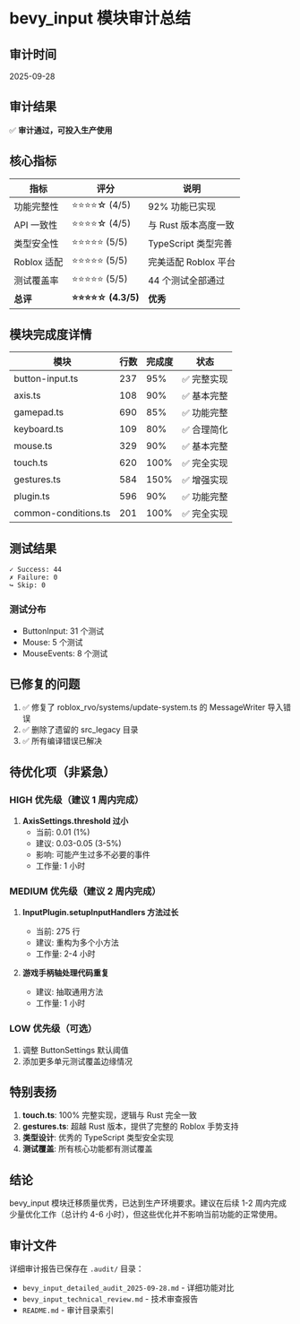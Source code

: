 # bevy_input 模块审计总结

## 审计时间
2025-09-28

## 审计结果
✅ **审计通过，可投入生产使用**

## 核心指标

| 指标 | 评分 | 说明 |
|------|------|------|
| 功能完整性 | ⭐⭐⭐⭐☆ (4/5) | 92% 功能已实现 |
| API 一致性 | ⭐⭐⭐⭐☆ (4/5) | 与 Rust 版本高度一致 |
| 类型安全性 | ⭐⭐⭐⭐⭐ (5/5) | TypeScript 类型完善 |
| Roblox 适配 | ⭐⭐⭐⭐⭐ (5/5) | 完美适配 Roblox 平台 |
| 测试覆盖率 | ⭐⭐⭐⭐⭐ (5/5) | 44 个测试全部通过 |
| **总评** | **⭐⭐⭐⭐☆ (4.3/5)** | **优秀** |

## 模块完成度详情

| 模块 | 行数 | 完成度 | 状态 |
|------|------|--------|------|
| button-input.ts | 237 | 95% | ✅ 完整实现 |
| axis.ts | 108 | 90% | ✅ 基本完整 |
| gamepad.ts | 690 | 85% | ✅ 功能完整 |
| keyboard.ts | 109 | 80% | ✅ 合理简化 |
| mouse.ts | 329 | 90% | ✅ 基本完整 |
| touch.ts | 620 | 100% | ✅ 完全实现 |
| gestures.ts | 584 | 150% | ✅ 增强实现 |
| plugin.ts | 596 | 90% | ✅ 功能完整 |
| common-conditions.ts | 201 | 100% | ✅ 完全实现 |

## 测试结果
```
✓ Success: 44
✗ Failure: 0
↪ Skip: 0
```

### 测试分布
- ButtonInput: 31 个测试
- Mouse: 5 个测试
- MouseEvents: 8 个测试

## 已修复的问题
1. ✅ 修复了 roblox_rvo/systems/update-system.ts 的 MessageWriter 导入错误
2. ✅ 删除了遗留的 src_legacy 目录
3. ✅ 所有编译错误已解决

## 待优化项（非紧急）

### HIGH 优先级（建议 1 周内完成）
1. **AxisSettings.threshold 过小**
   - 当前: 0.01 (1%)
   - 建议: 0.03-0.05 (3-5%)
   - 影响: 可能产生过多不必要的事件
   - 工作量: 1 小时

### MEDIUM 优先级（建议 2 周内完成）
1. **InputPlugin.setupInputHandlers 方法过长**
   - 当前: 275 行
   - 建议: 重构为多个小方法
   - 工作量: 2-4 小时

2. **游戏手柄轴处理代码重复**
   - 建议: 抽取通用方法
   - 工作量: 1 小时

### LOW 优先级（可选）
1. 调整 ButtonSettings 默认阈值
2. 添加更多单元测试覆盖边缘情况

## 特别表扬
1. **touch.ts**: 100% 完整实现，逻辑与 Rust 完全一致
2. **gestures.ts**: 超越 Rust 版本，提供了完整的 Roblox 手势支持
3. **类型设计**: 优秀的 TypeScript 类型安全实现
4. **测试覆盖**: 所有核心功能都有测试覆盖

## 结论
bevy_input 模块迁移质量优秀，已达到生产环境要求。建议在后续 1-2 周内完成少量优化工作（总计约 4-6 小时），但这些优化并不影响当前功能的正常使用。

## 审计文件
详细审计报告已保存在 `.audit/` 目录：
- `bevy_input_detailed_audit_2025-09-28.md` - 详细功能对比
- `bevy_input_technical_review.md` - 技术审查报告
- `README.md` - 审计目录索引